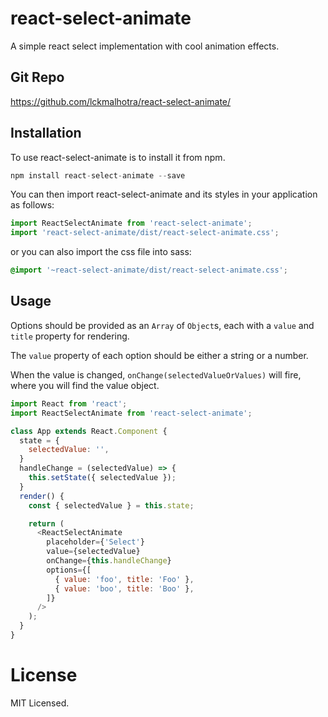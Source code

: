 # react-select-animate

A simple react select implementation with cool animation effects.

## Git Repo 

https://github.com/lckmalhotra/react-select-animate/

## Installation

To use react-select-animate is to install it from npm.

```js
npm install react-select-animate --save
```

You can then import react-select-animate and its styles in your application as follows:

```js
import ReactSelectAnimate from 'react-select-animate';
import 'react-select-animate/dist/react-select-animate.css';
```
or you can also import the css file into sass:

```css
@import '~react-select-animate/dist/react-select-animate.css';
```

## Usage

Options should be provided as an `Array` of `Object`s, each with a `value` and `title` property for rendering.

The `value` property of each option should be either a string or a number.

When the value is changed, `onChange(selectedValueOrValues)` will fire, where you will find the value object.

```js
import React from 'react';
import ReactSelectAnimate from 'react-select-animate';

class App extends React.Component {
  state = {
    selectedValue: '',
  }
  handleChange = (selectedValue) => {
    this.setState({ selectedValue });
  }
  render() {
    const { selectedValue } = this.state;

    return (
      <ReactSelectAnimate
        placeholder={'Select'}
        value={selectedValue}
        onChange={this.handleChange}
        options={[
          { value: 'foo', title: 'Foo' },
          { value: 'boo', title: 'Boo' },
        ]}
      />
    );
  }
}
```

# License

MIT Licensed.